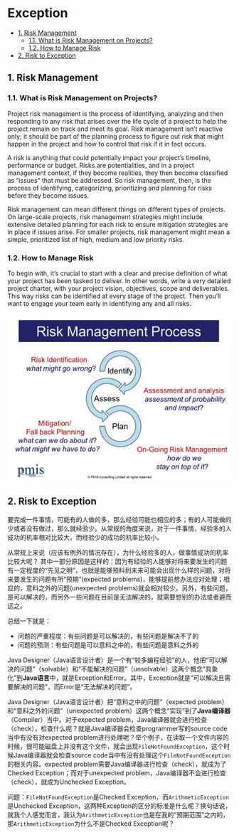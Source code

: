 # Exception

<!-- TOC -->

- [1. Risk Management](#1-risk-management)
  - [1.1. What is Risk Management on Projects?](#11-what-is-risk-management-on-projects)
  - [1.2. How to Manage Risk](#12-how-to-manage-risk)
- [2. Risk to Exception](#2-risk-to-exception)

<!-- /TOC -->

## 1. Risk Management

### 1.1. What is Risk Management on Projects?

Project risk management is the process of identifying, analyzing and then responding to any risk that arises over the life cycle of a project to help the project remain on track and meet its goal. Risk management isn’t reactive only; it should be part of the planning process to figure out risk that might happen in the project and how to control that risk if it in fact occurs.

A risk is anything that could potentially impact your project’s timeline, performance or budget. Risks are potentialities, and in a project management context, if they become realities, they then become classified as “issues” that must be addressed. So risk management, then, is the process of identifying, categorizing, prioritizing and planning for risks before they become issues.

Risk management can mean different things on different types of projects. On large-scale projects, risk management strategies might include extensive detailed planning for each risk to ensure mitigation strategies are in place if issues arise. For smaller projects, risk management might mean a simple, prioritized list of high, medium and low priority risks.

### 1.2. How to Manage Risk

To begin with, it’s crucial to start with a clear and precise definition of what your project has been tasked to deliver. In other words, write a very detailed project charter, with your project vision, objectives, scope and deliverables. This way risks can be identified at every stage of the project. Then you’ll want to engage your team early in identifying any and all risks.

![](images/project-risk-management-process.jpg)

## 2. Risk to Exception

要完成一件事情，可能有的人做的多，那么经验可能也相应的多；有的人可能做的少或者没有做过，那么就经验少。从常规的角度来说，对于一件事情，经验多的人成功的机率相对比较大，而经验少的成功的机率比较小。

从常规上来说（应该有例外的情况存在），为什么经验多的人，做事情成功的机率比较大呢？ 其中一部分原因是这样的：因为有经验的人能够对将来要发生的问题有一定程度的“先见之明”，也就是能够预料到未来可能会出现什么样的问题，对将来要发生的问题有所“预期”(expected problems)，能够提前想办法应对处理；相应的，意料之外的问题(unexpected problems)就会相对较少。另外，有些问题，是可以解决的，而另外一些问题在目前是无法解决的，就需要想别的办法或者避而远之。

总结一下就是：

- 问题的严重程度：有些问题是可以解决的，有些问题是解决不了的
- 问题的预测：有些问题是可以意料之中的，有些问题是意料之外的

Java Designer（Java语言设计者）是一个有“较多编程经验”的人，他把“可以解决的问题”（solvable）和“不能解决的问题”（unsolvable）这两个概念“具象化”到**Java语言**中，就是Exception和Error。其中，Exception就是“可以解决且需要解决的问题”，而Error是“无法解决的问题”。

Java Designer（Java语言设计者）把“意料之中的问题”（expected problem）和“意料之外的问题”（unexpected problem）这两个概念“实现”到了**Java编译器**（Compiler）当中。对于expected problem，Java编译器就会进行检查（check），检查什么呢？就是Java编译器会检查programmer写的source code当中有没有对expected problem进行处理呢？举个例子，在读取一个文件内容的时候，很可能磁盘上并没有这个文件，就会出现`FileNotFoundException`，这个时候Java编译器就会检查source code当中有没有处理这个`FileNotFoundException`的相关内容。expected problem需要Java编译器进行检查（check），就成为了Checked Exception；而对于unexpected problem，Java编译器不会进行检查（check），就成为Unchecked Exception。

问题：`FileNotFoundException`是Checked Exception，而`ArithmeticException`是Unchecked Exception，这两种Exception的区分的标准是什么呢？换句话说，就我个人感觉而言，我认为`ArithmeticException`也是在我的“预期范围”之内的，那`ArithmeticException`为什么不是Checked Exception呢？


